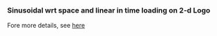 ### Sinusoidal wrt space and linear in time loading on 2-d Logo

Fore more details, see [here](https://nonlocalmodels.github.io/examples/fd-logo-soft-material.html)



